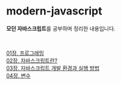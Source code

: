 # modern-javascript

**모던 자바스크립트**를 공부하며 정리한 내용입니다.

<br />

[01장. 프로그래밍](https://ssena.notion.site/01-57a827c9adfe4f2d8b49ab4115bf9410)<br />
[02장. 자바스크립트란?](https://ssena.notion.site/02-27a88d3f74f44f1ca149b4db7fa62ab7)<br />
[03장. 자바스크립트 개발 환경과 실행 방법](https://ssena.notion.site/03-9637a5ba25314087a9e08deec3be7798)<br />
[04장. 변수](https://ssena.notion.site/04-ac063fd83e804582818fd44b7b75d72e)<br />
